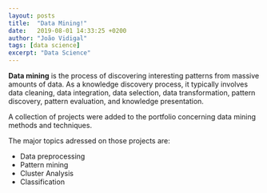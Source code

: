 ```yaml
---
layout: posts
title:  "Data Mining!"
date:   2019-08-01 14:33:25 +0200
author: "João Vidigal"
tags: [data science]
excerpt: "Data Science"
---
```


**Data mining** is the process of discovering interesting patterns from massive amounts of data.
As a knowledge discovery process, it typically involves data cleaning, data integration, data selection, data transformation, pattern discovery, pattern evaluation, and knowledge presentation.

A collection of projects were added to the portfolio concerning data mining methods and techniques.

The major topics adressed on those projects are:

* Data preprocessing
* Pattern mining
* Cluster Analysis
* Classification